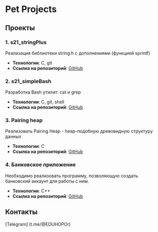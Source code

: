 # Pet Projects

## Проекты

### 1. s21_stringPlus

Реализация библиотеки string.h с дополнениями (функцией sprintf)

- **Технологии**: C, git
- **Ссылка на репозиторий**: [GitHub](ссылка_на_репозиторий)

### 2. s21_simpleBash

Разработка Bash утилит: cat и grep

- **Технологии**: C, git, shell
- **Ссылка на репозиторий**: [GitHub](ссылка_на_репозиторий)

### 3. Pairing heap

Реализовать Pairing Heap - heap-подобную древовидную структуру данных

- **Технологии**: C
- **Ссылка на репозиторий**: [GitHub](ссылка_на_репозиторий)

### 4. Банковское приложение

Необходимо реализовать программу, позволяющую создать банковский аккаунт
для работы с ним.

- **Технологии**: C++
- **Ссылка на репозиторий**: [GitHub](ссылка_на_репозиторий)

## Контакты

[Telegram] (t.me/@EDUHOPOr)
